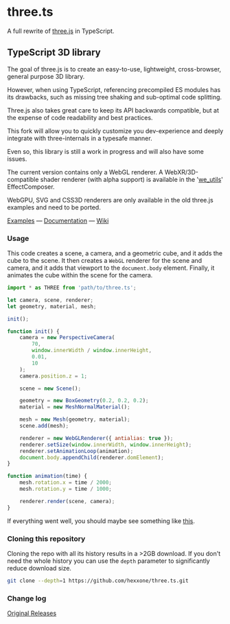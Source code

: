 # three.ts

A full rewrite of [three.js](https://github.com/mrdoob/three.js) in TypeScript.

## TypeScript 3D library

The goal of three.js is to create an easy-to-use, lightweight, cross-browser, general purpose 3D library.

However, when using TypeScript, referencing precompiled ES modules has its drawbacks, such as missing tree shaking and sub-optimal code splitting.

Three.js also takes great care to keep its API backwards compatible, but at the expense of code readability and best practices.

This fork will allow you to quickly customize you dev-experience and deeply integrate with three-internals in a typesafe manner.

Even so, this library is still a work in progress and will also have some issues.

The current version contains only a WebGL renderer.
A WebXR/3D-compatible shader renderer (with alpha support) is available in the '[we_utils](https://github.com/hexxone/we_utils)' EffectComposer.

WebGPU, SVG and CSS3D renderers are only available in the old three.js examples and need to be ported.

[Examples](https://threejs.org/examples/)
&mdash;
[Documentation](https://threejs.org/docs/)
&mdash;
[Wiki](https://github.com/mrdoob/three.js/wiki)

### Usage

This code creates a scene, a camera, and a geometric cube, and it adds the cube to the scene.
It then creates a `WebGL` renderer for the scene and camera, and it adds that viewport to the `document.body` element.
Finally, it animates the cube within the scene for the camera.

```javascript
import * as THREE from 'path/to/three.ts';

let camera, scene, renderer;
let geometry, material, mesh;

init();

function init() {
    camera = new PerspectiveCamera(
        70,
        window.innerWidth / window.innerHeight,
        0.01,
        10
    );
    camera.position.z = 1;

    scene = new Scene();

    geometry = new BoxGeometry(0.2, 0.2, 0.2);
    material = new MeshNormalMaterial();

    mesh = new Mesh(geometry, material);
    scene.add(mesh);

    renderer = new WebGLRenderer({ antialias: true });
    renderer.setSize(window.innerWidth, window.innerHeight);
    renderer.setAnimationLoop(animation);
    document.body.appendChild(renderer.domElement);
}

function animation(time) {
    mesh.rotation.x = time / 2000;
    mesh.rotation.y = time / 1000;

    renderer.render(scene, camera);
}
```

If everything went well, you should maybe see something like [this](https://jsfiddle.net/vy29n6aj/).

### Cloning this repository

Cloning the repo with all its history results in a >2GB download.
If you don't need the whole history you can use the `depth` parameter to significantly reduce download size.

```sh
git clone --depth=1 https://github.com/hexxone/three.ts.git
```

### Change log

[Original Releases](https://github.com/mrdoob/three.js/releases)
